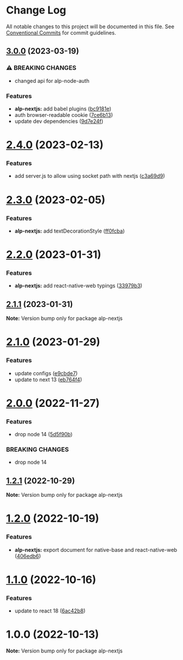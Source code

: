 # Change Log

All notable changes to this project will be documented in this file.
See [Conventional Commits](https://conventionalcommits.org) for commit guidelines.

## [3.0.0](https://github.com/christophehurpeau/alp/compare/alp-nextjs@2.4.0...alp-nextjs@3.0.0) (2023-03-19)


### ⚠ BREAKING CHANGES

* changed api for alp-node-auth

### Features

* **alp-nextjs:** add babel plugins ([bc9181e](https://github.com/christophehurpeau/alp/commit/bc9181eb5319e0ea825853b34e622b7c3a260fb9))
* auth browser-readable cookie ([7ce6b13](https://github.com/christophehurpeau/alp/commit/7ce6b13752ffd3b6238e6c9fe04fe907e208b7d5))
* update dev dependencies ([9d7e24f](https://github.com/christophehurpeau/alp/commit/9d7e24f8e504d47feae64ca618dc2b3a69babc38))



# [2.4.0](https://github.com/christophehurpeau/alp/compare/alp-nextjs@2.3.0...alp-nextjs@2.4.0) (2023-02-13)


### Features

* add server.js to allow using socket path with nextjs ([c3a69d9](https://github.com/christophehurpeau/alp/commit/c3a69d9a21b20497342e4b4bfec68e0560a7d874))





# [2.3.0](https://github.com/christophehurpeau/alp/compare/alp-nextjs@2.2.0...alp-nextjs@2.3.0) (2023-02-05)


### Features

* **alp-nextjs:** add textDecorationStyle ([ff0fcba](https://github.com/christophehurpeau/alp/commit/ff0fcbacd956ad5c6650a6f010b660bb3e82f094))





# [2.2.0](https://github.com/christophehurpeau/alp/compare/alp-nextjs@2.1.1...alp-nextjs@2.2.0) (2023-01-31)


### Features

* **alp-nextjs:** add react-native-web typings ([33979b3](https://github.com/christophehurpeau/alp/commit/33979b3b70cdd6ee2724781ff107cb1289127766))





## [2.1.1](https://github.com/christophehurpeau/alp/compare/alp-nextjs@2.1.0...alp-nextjs@2.1.1) (2023-01-31)

**Note:** Version bump only for package alp-nextjs





# [2.1.0](https://github.com/christophehurpeau/alp/compare/alp-nextjs@2.0.0...alp-nextjs@2.1.0) (2023-01-29)


### Features

* update configs ([e9cbde7](https://github.com/christophehurpeau/alp/commit/e9cbde74ddbbb730bc2b65bb6d0b87f2bba8006e))
* update to next 13 ([eb764f4](https://github.com/christophehurpeau/alp/commit/eb764f4266c2ca505e6b9ceefe507054c485a9d5))





# [2.0.0](https://github.com/christophehurpeau/alp/compare/alp-nextjs@1.2.1...alp-nextjs@2.0.0) (2022-11-27)


### Features

* drop node 14 ([5d5f90b](https://github.com/christophehurpeau/alp/commit/5d5f90b09d8532278aba75a97f10ea90bbb27919))


### BREAKING CHANGES

* drop node 14





## [1.2.1](https://github.com/christophehurpeau/alp/compare/alp-nextjs@1.2.0...alp-nextjs@1.2.1) (2022-10-29)

**Note:** Version bump only for package alp-nextjs





# [1.2.0](https://github.com/christophehurpeau/alp/compare/alp-nextjs@1.1.0...alp-nextjs@1.2.0) (2022-10-19)


### Features

* **alp-nextjs:** export document for native-base and react-native-web ([406edb6](https://github.com/christophehurpeau/alp/commit/406edb6df07d847715407a59fce0e8404c186ca7))





# [1.1.0](https://github.com/christophehurpeau/alp/compare/alp-nextjs@1.0.0...alp-nextjs@1.1.0) (2022-10-16)


### Features

* update to react 18 ([6ac42b8](https://github.com/christophehurpeau/alp/commit/6ac42b84b80bf76853773f3b93819666684327d1))





# 1.0.0 (2022-10-13)

**Note:** Version bump only for package alp-nextjs
